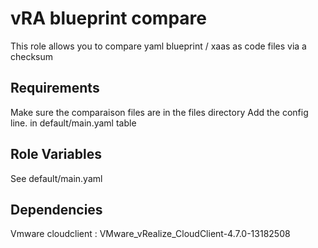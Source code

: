 vRA blueprint compare
======================

This role allows you to compare yaml blueprint / xaas as code files via a checksum

Requirements
------------

Make sure the comparaison files are in the files directory
Add the config line. in default/main.yaml table

Role Variables
--------------

See default/main.yaml

Dependencies
------------

Vmware cloudclient : VMware_vRealize_CloudClient-4.7.0-13182508
